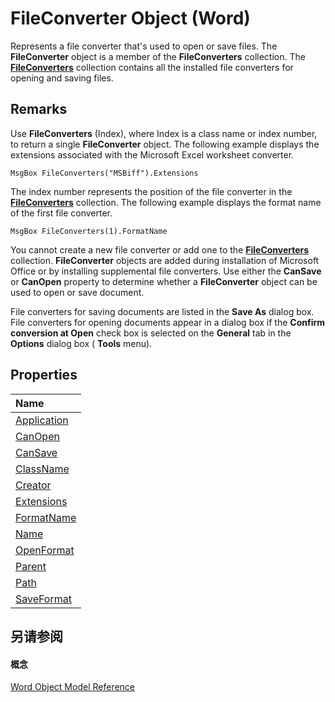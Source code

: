 
# FileConverter Object (Word)

Represents a file converter that's used to open or save files. The  **FileConverter** object is a member of the **FileConverters** collection. The **[FileConverters](b9b8fc53-1c8e-224d-726a-4edf172ca647.md)** collection contains all the installed file converters for opening and saving files.


## Remarks

Use  **FileConverters** (Index), where Index is a class name or index number, to return a single **FileConverter** object. The following example displays the extensions associated with the Microsoft Excel worksheet converter.


```
MsgBox FileConverters("MSBiff").Extensions
```

The index number represents the position of the file converter in the  **[FileConverters](b9b8fc53-1c8e-224d-726a-4edf172ca647.md)** collection. The following example displays the format name of the first file converter.




```
MsgBox FileConverters(1).FormatName
```

You cannot create a new file converter or add one to the  **[FileConverters](b9b8fc53-1c8e-224d-726a-4edf172ca647.md)** collection. **FileConverter** objects are added during installation of Microsoft Office or by installing supplemental file converters. Use either the **CanSave** or **CanOpen** property to determine whether a **FileConverter** object can be used to open or save document.

File converters for saving documents are listed in the  **Save As** dialog box. File converters for opening documents appear in a dialog box if the **Confirm conversion at Open** check box is selected on the **General** tab in the **Options** dialog box ( **Tools** menu).


## Properties



|**Name**|
|:-----|
|[Application](b8f18eaf-8ed1-7789-9ea9-eb602429347e.md)|
|[CanOpen](0fe665dc-fe64-a61d-f6a5-a7ba2ff7b2d6.md)|
|[CanSave](a1de7523-5b9c-b606-4308-9445e3c4c76d.md)|
|[ClassName](71124adf-11fc-e42d-a9f5-940f7fea97af.md)|
|[Creator](c8015ff2-a16a-19c9-25b7-dd16fcf7220b.md)|
|[Extensions](18a9819b-ddc3-5928-8ce7-882d00d3f5c9.md)|
|[FormatName](bfae89b4-14dd-ed73-6174-52c6cc7a9017.md)|
|[Name](3c122c83-819d-8906-79cb-35766cf77db8.md)|
|[OpenFormat](d5a83e1f-bbf6-d0f5-8223-c2140850bc27.md)|
|[Parent](4b877ed9-a5a1-635b-e02b-528ad55ef769.md)|
|[Path](85809cfe-7db5-cada-9b25-3d6276356ea9.md)|
|[SaveFormat](d837cd22-38eb-5160-1f85-16001448213e.md)|

## 另请参阅


#### 概念


[Word Object Model Reference](be452561-b436-bb9b-6f94-3faa9a74a6fd.md)